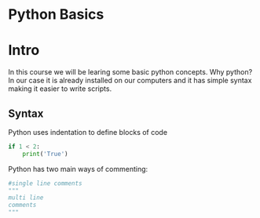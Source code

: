 # Python Basics

# Intro
In this course we will be learing some basic python concepts.
Why python? In our case it is already installed on our computers and it has simple syntax making it easier to write scripts.

## Syntax 
Python uses indentation to define blocks of code

```python
if 1 < 2:
    print('True')
```

Python has two main ways of commenting:

```python
#single line comments
"""
multi line
comments
"""
```



